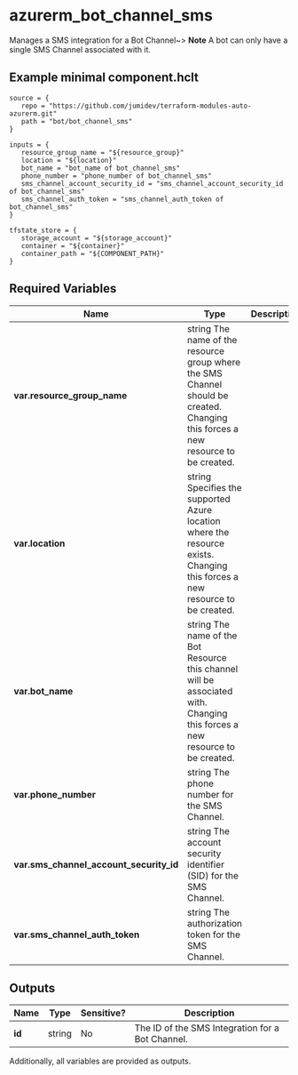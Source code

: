 # azurerm_bot_channel_sms

Manages a SMS integration for a Bot Channel~> **Note** A bot can only have a single SMS Channel associated with it.

## Example minimal component.hclt

```hcl
source = {
   repo = "https://github.com/jumidev/terraform-modules-auto-azurerm.git" 
   path = "bot/bot_channel_sms" 
}

inputs = {
   resource_group_name = "${resource_group}" 
   location = "${location}" 
   bot_name = "bot_name of bot_channel_sms" 
   phone_number = "phone_number of bot_channel_sms" 
   sms_channel_account_security_id = "sms_channel_account_security_id of bot_channel_sms" 
   sms_channel_auth_token = "sms_channel_auth_token of bot_channel_sms" 
}

tfstate_store = {
   storage_account = "${storage_account}" 
   container = "${container}" 
   container_path = "${COMPONENT_PATH}" 
}

```

## Required Variables

| Name | Type |  Description |
| ---- | --------- |  ----------- |
| **var.resource_group_name** | string  The name of the resource group where the SMS Channel should be created. Changing this forces a new resource to be created. | 
| **var.location** | string  Specifies the supported Azure location where the resource exists. Changing this forces a new resource to be created. | 
| **var.bot_name** | string  The name of the Bot Resource this channel will be associated with. Changing this forces a new resource to be created. | 
| **var.phone_number** | string  The phone number for the SMS Channel. | 
| **var.sms_channel_account_security_id** | string  The account security identifier (SID) for the SMS Channel. | 
| **var.sms_channel_auth_token** | string  The authorization token for the SMS Channel. | 



## Outputs

| Name | Type | Sensitive? | Description |
| ---- | ---- | --------- | --------- |
| **id** | string | No  | The ID of the SMS Integration for a Bot Channel. | 

Additionally, all variables are provided as outputs.

